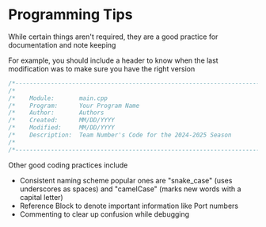 # Programming Tips

While certain things aren't required, they are a good practice for documentation and note keeping 

For example, you should include a header to know when the last modification was to make sure you have the right version 

```C++
/*----------------------------------------------------------------------------*/
/*                                                                            */
/*    Module:       main.cpp                                                  */
/*    Program:      Your Program Name                                         */
/*    Author:       Authors                                                   */
/*    Created:      MM/DD/YYYY                                                */
/*    Modified:     MM/DD/YYYY                                                */
/*    Description:  Team Number's Code for the 2024-2025 Season               */
/*                                                                            */
/*----------------------------------------------------------------------------*/
```

Other good coding practices include

- Consistent naming scheme popular ones are "snake_case" (uses underscores as spaces) and "camelCase" (marks new words with a capital letter)
- Reference Block to denote important information like Port numbers
- Commenting to clear up confusion while debugging

